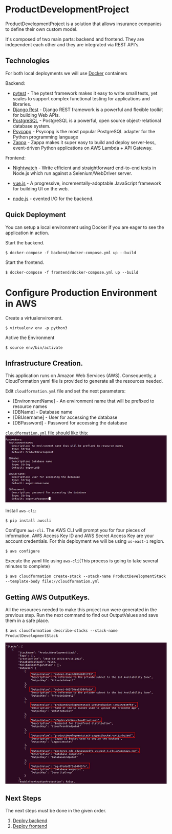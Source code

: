 ProductDevelopmentProject
==============================
ProductDevelopmentProject is a solution that allows insurance companies to define their own custom model. 

It's composed of two main parts: backend and frontend. They are independent each other and they are integrated via REST API's. 


Technologies 
----------
For both local deployments we will use [Docker] containers

Backend:
* [pytest] - The pytest framework makes it easy to write small tests, yet scales to support complex functional testing for applications and libraries.
* [Django Rest] - Django REST framework is a powerful and flexible toolkit for building Web APIs.
* [PostgreSQL] - PostgreSQL is a powerful, open source object-relational database system.
* [Psycopg] - Psycopg is the most popular PostgreSQL adapter for the Python programming language
* [Zappa] - Zappa makes it super easy to build and deploy server-less, event-driven Python applications on AWS Lambda + API Gateway.

Frontend:
*  [Nightwatch] - Write efficient and straightforward end-to-end tests in Node.js which run against a Selenium/WebDriver server.
*  [vue.js] - A progressive, incrementally-adoptable JavaScript framework for building UI on the web.
*  [node.js] - evented I/O for the backend.


   [Django Rest]: <https://www.django-rest-framework.org/>
   [PostgreSQL]: <https://www.postgresql.org/>
   [Psycopg]: <http://initd.org/psycopg/>
   [Zappa]: <https://github.com/Miserlou/Zappa/>
   [node.js]: <http://nodejs.org>
   [Vue.js]: <https://vuejs.org/>
   [Docker]: <https://www.docker.com/>
   [Nightwatch]: <http://nightwatchjs.org/>
   [pytest]: <https://docs.pytest.org/en/latest/>


Quick Deployment 
----------
You can setup a local environment using Docker if you are eager to see the application in action. 

Start the backend.	
```
$ docker-compose -f backend/docker-compose.yml up --build
```

Start the frontend.	
```
$ docker-compose -f frontend/docker-compose.yml up --build
```


# Configure Production Environment in AWS

Create a virtualenviroment.
```
$ virtualenv env -p python3
```
Active the Environment
```
$ source env/bin/activate
```

Infrastructure Creation.
----------

This application runs on Amazon Web Services (AWS). Consequently, a CloudFormation yaml file is provided to generate all the resources needed.

Edit `cloudformation.yml` file and set the next parameters:
* [EnvironmentName] -  An environment name that will be prefixed to resource names
* [DBName] - Database name
* [DBUsername] - User for accessing the database
* [DBPassword] - Password for accessing the database 

`cloudformation.yml` file should like this:
![Alt text](https://github.com/eugeniosu/ProductDevelopmentProject/blob/master/readme-images/cloudformationconf.jpg?raw=true)

Install `aws-cli`:
```
$ pip install awscli
```
Configure `aws-cli`. The AWS CLI will prompt you for four pieces of information. AWS Access Key ID and AWS Secret Access Key are your account credentials. For this deployment we will be using `us-east-1` region.
```
$ aws configure
```
Execute the yaml file using `aws-cli`(This process is going to take several minutes to complete)
```
$ aws cloudformation create-stack --stack-name ProductDevelopmentStack --template-body file://cloudformation.yml
```

Getting AWS OutputKeys.
----------

All the resources needed to make this project run were generated in the previous step.
Run the next command to find out OutputValues and save them in a safe place.
```
$ aws cloudformation describe-stacks --stack-name ProductDevelopmentStack
```

![Alt text](https://github.com/eugeniosu/ProductDevelopmentProject/blob/master/readme-images/outputKey.jpg?raw=true)

Next Steps
----------
The next steps must be done in the given order.
1. [Deploy backend](https://github.com/eugeniosu/ProductDevelopmentProject/tree/master/backend)
2. [Deploy frontend](https://github.com/eugeniosu/ProductDevelopmentProject/tree/master/frontend)
